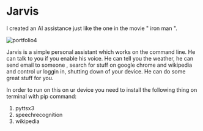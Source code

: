 # Jarvis
I created an AI assistance just like the one in the movie " iron man ". 

![portfolio4](https://user-images.githubusercontent.com/60091157/84112132-cef74b80-aa45-11ea-9a1a-0603874f9861.gif)


Jarvis is a simple personal assistant which works on the command line. He can talk to you if you enable his voice. He can tell you the weather, he can send email to someone , search for stuff on google chrome and wikipedia and control ur loggin in, shutting down of your device. He can do some great stuff for you.


In order to run on this on ur device you need to install the following thing on terminal with pip command:
1. pyttsx3
2. speechrecognition
3. wikipedia
